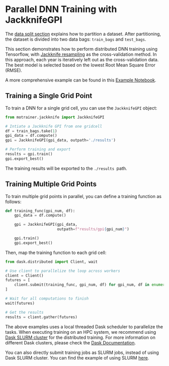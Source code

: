 # Parallel DNN Training with JackknifeGPI

The [data split section](https://vegewaterdynamics.github.io/motrainer/usage_split/) explains how to partition a dataset. After partitioning, the dataset is divided into two data bags: `train_bags` and `test_bags`.

This section demonstrates how to perform distributed DNN training using Tensorflow, with [Jackknife resampling](https://en.wikipedia.org/wiki/Jackknife_resampling) as the cross-validation method. In this approach, each year is iteratively left out as the cross-validation data. The best model is selected based on the lowest Root Mean Square Error (RMSE).

A more comprehensive example can be found in this [Example Notebook](https://vegewaterdynamics.github.io/motrainer/notebooks/example_dnn/).


## Training a Single Grid Point

To train a DNN for a single grid cell, you can use the `JackknifeGPI` object:

```python
from motrainer.jackknife import JackknifeGPI

# Intiate a Jackknife GPI from one gridcell
df = train_bags.take(1)
gpi_data = df.compute()
gpi = JackknifeGPI(gpi_data, outpath='./results')

# Perform training and export
results = gpi.train()
gpi.export_best()
```

The training results will be exported to the `./results `path.

## Training Multiple Grid Points

To train multiple grid points in parallel, you can define a training function as follows:

```python
def training_func(gpi_num, df):
    gpi_data = df.compute()

    gpi = JackknifeGPI(gpi_data,
                       outpath=f"results/gpi{gpi_num}")

    gpi.train()
    gpi.export_best()
```

Then, map the training function to each grid cell:

```python
from dask.distributed import Client, wait

# Use client to parallelize the loop across workers
client = Client()
futures = [
    client.submit(training_func, gpi_num, df) for gpi_num, df in enumerate(train_bags)
]

# Wait for all computations to finish
wait(futures)

# Get the results
results = client.gather(futures)
```

The above examples uses a local threaded Dask scheduler to parallelize the tasks. When executing training on an HPC system, we recommend using [Dask SLURM cluster](https://jobqueue.dask.org/en/latest/generated/dask_jobqueue.SLURMCluster.html) for the distributed training. For more information on different Dask clusters, please check the [Dask Documentation](https://docs.dask.org/en/stable/deploying.html).

You can also directly submit training jobs as SLURM jobs, instead of using Dask SLURM cluster. You can find the example of using SLURM [here](../example/slurm_examples/readme.md).